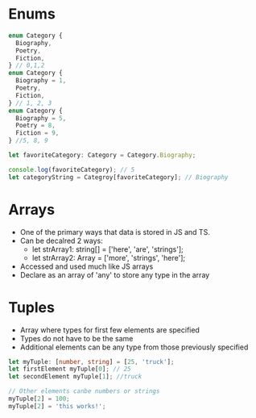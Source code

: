 # Enums

```typescript
enum Category {
  Biography,
  Poetry,
  Fiction,
} // 0,1,2
enum Category {
  Biography = 1,
  Poetry,
  Fiction,
} // 1, 2, 3
enum Category {
  Biography = 5,
  Poetry = 8,
  Fiction = 9,
} //5, 8, 9

let favoriteCategory: Category = Category.Biography;

console.log(favoriteCategory); // 5
let categoryString = Categroy[favoriteCategory]; // Biography
```

# Arrays

- One of the primary ways that data is stored in JS and TS.
- Can be decalred 2 ways:
  - let strArray1: string[] = ['here', 'are', 'strings'];
  - let strArray2: Array<string> = ['more', 'strings', 'here'];
- Accessed and used much like JS arrays
- Declare as an array of 'any' to store any type in the array

# Tuples

- Array where types for first few elements are specified
- Types do not have to be the same
- Additional elements can be any type from those previously specified

```typescript
let myTuple: [number, string] = [25, 'truck'];
let firstElement myTuple[0]; // 25
let secondElement myTuple[1]; //truck

// Other elements canbe numbers or strings
myTuple[2] = 100;
myTuple[2] = 'this works!';
```

